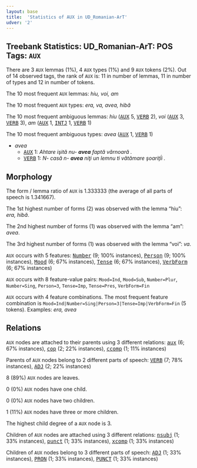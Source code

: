 ```yaml
---
layout: base
title:  'Statistics of AUX in UD_Romanian-ArT'
udver: '2'
---
```


## Treebank Statistics: UD_Romanian-ArT: POS Tags: `AUX`

There are 3 `AUX` lemmas (1%), 4 `AUX` types (1%) and 9 `AUX` tokens (2%).
Out of 14 observed tags, the rank of `AUX` is: 11 in number of lemmas, 11 in number of types and 12 in number of tokens.

The 10 most frequent `AUX` lemmas: <em>hiu, voi, am</em>

The 10 most frequent `AUX` types:  <em>era, va, avea, hibă</em>

The 10 most frequent ambiguous lemmas: <em>hiu</em> (<tt><a href="ro_art-pos-AUX.html">AUX</a></tt> 5, <tt><a href="ro_art-pos-VERB.html">VERB</a></tt> 2), <em>voi</em> (<tt><a href="ro_art-pos-AUX.html">AUX</a></tt> 3, <tt><a href="ro_art-pos-VERB.html">VERB</a></tt> 3), <em>am</em> (<tt><a href="ro_art-pos-AUX.html">AUX</a></tt> 1, <tt><a href="ro_art-pos-INTJ.html">INTJ</a></tt> 1, <tt><a href="ro_art-pos-VERB.html">VERB</a></tt> 1)

The 10 most frequent ambiguous types:  <em>avea</em> (<tt><a href="ro_art-pos-AUX.html">AUX</a></tt> 1, <tt><a href="ro_art-pos-VERB.html">VERB</a></tt> 1)


* <em>avea</em>
  * <tt><a href="ro_art-pos-AUX.html">AUX</a></tt> 1: <em>Ahtare işită nu- <b>avea</b> faptă vărnoară .</em>
  * <tt><a href="ro_art-pos-VERB.html">VERB</a></tt> 1: <em>N- casă n- <b>avea</b> niţi un lemnu ti vătămare şoariţĺi .</em>

## Morphology

The form / lemma ratio of `AUX` is 1.333333 (the average of all parts of speech is 1.341667).

The 1st highest number of forms (2) was observed with the lemma “hiu”: <em>era, hibă</em>.

The 2nd highest number of forms (1) was observed with the lemma “am”: <em>avea</em>.

The 3rd highest number of forms (1) was observed with the lemma “voi”: <em>va</em>.

`AUX` occurs with 5 features: <tt><a href="ro_art-feat-Number.html">Number</a></tt> (9; 100% instances), <tt><a href="ro_art-feat-Person.html">Person</a></tt> (9; 100% instances), <tt><a href="ro_art-feat-Mood.html">Mood</a></tt> (6; 67% instances), <tt><a href="ro_art-feat-Tense.html">Tense</a></tt> (6; 67% instances), <tt><a href="ro_art-feat-VerbForm.html">VerbForm</a></tt> (6; 67% instances)

`AUX` occurs with 8 feature-value pairs: `Mood=Ind`, `Mood=Sub`, `Number=Plur`, `Number=Sing`, `Person=3`, `Tense=Imp`, `Tense=Pres`, `VerbForm=Fin`

`AUX` occurs with 4 feature combinations.
The most frequent feature combination is `Mood=Ind|Number=Sing|Person=3|Tense=Imp|VerbForm=Fin` (5 tokens).
Examples: <em>era, avea</em>


## Relations

`AUX` nodes are attached to their parents using 3 different relations: <tt><a href="ro_art-dep-aux.html">aux</a></tt> (6; 67% instances), <tt><a href="ro_art-dep-cop.html">cop</a></tt> (2; 22% instances), <tt><a href="ro_art-dep-ccomp.html">ccomp</a></tt> (1; 11% instances)

Parents of `AUX` nodes belong to 2 different parts of speech: <tt><a href="ro_art-pos-VERB.html">VERB</a></tt> (7; 78% instances), <tt><a href="ro_art-pos-ADJ.html">ADJ</a></tt> (2; 22% instances)

8 (89%) `AUX` nodes are leaves.

0 (0%) `AUX` nodes have one child.

0 (0%) `AUX` nodes have two children.

1 (11%) `AUX` nodes have three or more children.

The highest child degree of a `AUX` node is 3.

Children of `AUX` nodes are attached using 3 different relations: <tt><a href="ro_art-dep-nsubj.html">nsubj</a></tt> (1; 33% instances), <tt><a href="ro_art-dep-punct.html">punct</a></tt> (1; 33% instances), <tt><a href="ro_art-dep-xcomp.html">xcomp</a></tt> (1; 33% instances)

Children of `AUX` nodes belong to 3 different parts of speech: <tt><a href="ro_art-pos-ADJ.html">ADJ</a></tt> (1; 33% instances), <tt><a href="ro_art-pos-PRON.html">PRON</a></tt> (1; 33% instances), <tt><a href="ro_art-pos-PUNCT.html">PUNCT</a></tt> (1; 33% instances)

